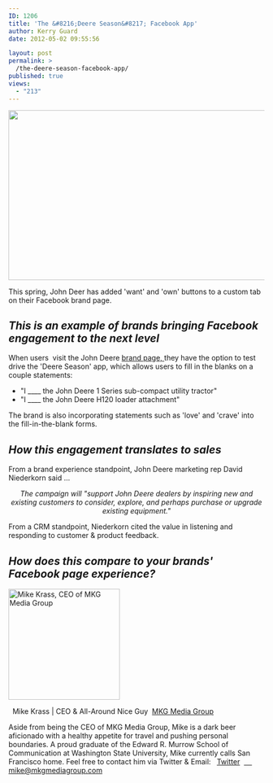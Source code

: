 ```yaml
---
ID: 1206
title: 'The &#8216;Deere Season&#8217; Facebook App'
author: Kerry Guard
date: 2012-05-02 09:55:56

layout: post
permalink: >
  /the-deere-season-facebook-app/
published: true
views:
  - "213"
---
```

<img class="size-full wp-image-1207 aligncenter" title="john-deere-on-facebook-540x334" src="http://mkgmediagroup.com/wp-content/uploads/2012/05/john-deere-on-facebook-540x334.jpeg" alt="" width="540" height="334" />

This spring, John Deer has added 'want' and 'own' buttons to a custom tab on their Facebook brand page.
<h2><em>This is an example of brands bringing Facebook engagement to the next level</em></h2>
When users  visit the John Deere <a href="https://www.facebook.com/JohnDeere" target="_blank">brand page, </a>they have the option to test drive the 'Deere Season' app, which allows users to fill in the blanks on a couple statements:
<ul>
	<li>"I ____ the John Deere 1 Series sub-compact utility tractor"</li>
	<li>"I ____ the John Deere H120 loader attachment"</li>
</ul>
The brand is also incorporating statements such as 'love' and 'crave' into the fill-in-the-blank forms.
<h2><em>How this engagement translates to sales</em></h2>
From a brand experience standpoint, John Deere marketing rep David Niederkorn said ...
<p style="text-align: center;"><em>The campaign will "support John Deere dealers by inspiring new and existing customers to consider, explore, and perhaps purchase or upgrade existing equipment."</em></p>
From a CRM standpoint, Niederkorn cited the value in listening and responding to customer &amp; product feedback.
<h2><em>How does this compare to your brands' Facebook page experience?</em></h2>

<img src="http://mkgmediagroup.com/wp-content/uploads/2011/08/mk_median_bw_head.jpeg" alt="Mike Krass, CEO of MKG Media Group" width="219" height="218" class="alignleft size-full wp-image-1794" />

  <span itemprop="jobTitle">Mike Krass | CEO & All-Around Nice Guy</span>
 <a href="http://www.mkgmediagroup.com" itemprop="url">MKG Media Group</a>
</span>

Aside from being the CEO of MKG Media Group, Mike is a dark beer aficionado with a healthy appetite for travel and pushing personal boundaries. A proud graduate of the Edward R. Murrow School of Communication at Washington State University, Mike currently calls San Francisco home. Feel free to contact him via Twitter & Email:
  <a href="http://www.twitter.com/mikekrass" itemprop="url">Twitter</a>
 <a href="mailto:mike@mkgmediagroup.com" itemprop="email">
    mike@mkgmediagroup.com</a>
</div>